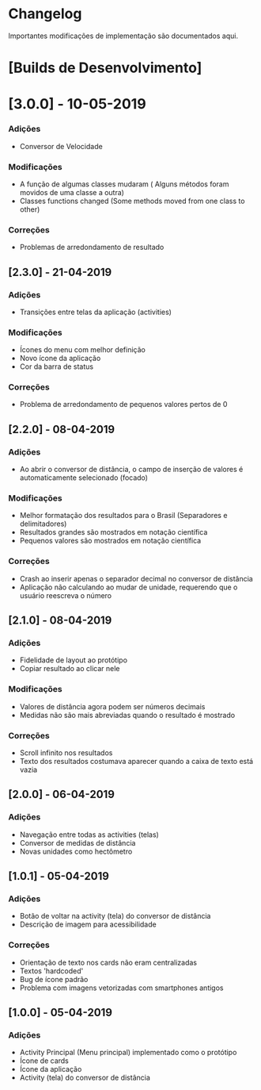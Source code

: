 # Changelog
Importantes modificações de implementação são documentados aqui.

# [Builds de Desenvolvimento]
# [3.0.0] - 10-05-2019
### Adições
- Conversor de Velocidade
### Modificações
- A função de algumas classes mudaram ( Alguns métodos foram movidos de uma classe a outra)
- Classes functions changed (Some methods moved from one class to other)
### Correções
- Problemas de arredondamento de resultado

## [2.3.0] - 21-04-2019
### Adições
- Transições entre telas da aplicação (activities)
### Modificações
- Ícones do menu com melhor definição
- Novo ícone da aplicação
- Cor da barra de status
### Correções
- Problema de arredondamento de pequenos valores pertos de 0

## [2.2.0] - 08-04-2019
### Adições
- Ao abrir o conversor de distância, o campo de inserção de valores é automaticamente selecionado (focado)

### Modificações
- Melhor formatação dos resultados para o Brasil (Separadores e delimitadores)
- Resultados grandes são mostrados em notação científica
- Pequenos valores são mostrados em notação científica

### Correções
- Crash ao inserir apenas o separador decimal no conversor de distância
- Aplicação não calculando ao mudar de unidade, requerendo que o usuário reescreva o número

## [2.1.0] - 08-04-2019
### Adições
- Fidelidade de layout ao protótipo
- Copiar resultado ao clicar nele

### Modificações
- Valores de distância agora podem ser números decimais
- Medidas não são mais abreviadas quando o resultado é mostrado

### Correções
- Scroll infinito nos resultados
- Texto dos resultados costumava aparecer quando a caixa de texto está vazia

## [2.0.0] - 06-04-2019
### Adições
- Navegação entre todas as activities (telas)
- Conversor de medidas de distância
- Novas unidades como hectômetro

## [1.0.1] - 05-04-2019
### Adições
- Botão de voltar na activity (tela) do conversor de distância
- Descrição de imagem para acessibilidade

### Correções
- Orientação de texto nos cards não eram centralizadas
- Textos 'hardcoded'
- Bug de ícone padrão
- Problema com imagens vetorizadas com smartphones antigos


## [1.0.0] - 05-04-2019
### Adições
- Activity Principal (Menu principal) implementado como o protótipo
- Ícone de cards
- Ícone da aplicação
- Activity (tela) do conversor de distância
